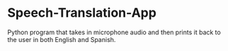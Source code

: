 # Speech-Translation-App
Python program that takes in microphone audio and then prints it back to the user in both English and Spanish.
